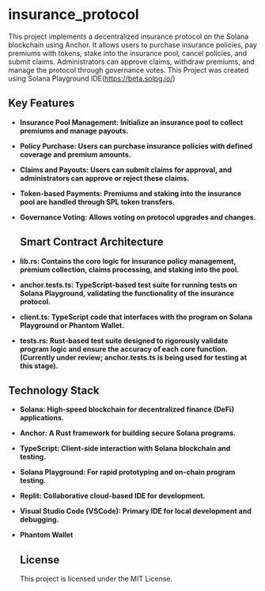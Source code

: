 # insurance_protocol

This project implements a decentralized insurance protocol on the Solana blockchain using Anchor. It allows users to purchase insurance policies, pay premiums with tokens, stake into the insurance pool, cancel policies, and submit claims. Administrators can approve claims, withdraw premiums, and manage the protocol through governance votes.
This Project was created using Solana Playground IDE(https://beta.solpg.io/)

## Key Features

- **Insurance Pool Management: Initialize an insurance pool to collect premiums and manage payouts.**

- **Policy Purchase: Users can purchase insurance policies with defined coverage and premium amounts.**

- **Claims and Payouts: Users can submit claims for approval, and administrators can approve or reject these claims.**

- **Token-based Payments: Premiums and staking into the insurance pool are handled through SPL token transfers.**

- **Governance Voting: Allows voting on protocol upgrades and changes.**

  ## Smart Contract Architecture
- **lib.rs: Contains the core logic for insurance policy management, premium collection, claims processing, and staking into the pool.**
- **anchor.tests.ts: TypeScript-based test suite for running tests on Solana Playground, validating the functionality of the insurance protocol.**
- **client.ts: TypeScript code that interfaces with the program on Solana Playground or Phantom Wallet.**
- **tests.rs: Rust-based test suite designed to rigorously validate program logic and ensure the accuracy of each core function. (Currently under review; anchor.tests.ts is being used for testing at this stage).**

 ## Technology Stack
- **Solana: High-speed blockchain for decentralized finance (DeFi) applications.**
- **Anchor: A Rust framework for building secure Solana programs.**
- **TypeScript: Client-side interaction with Solana blockchain and testing.**
- **Solana Playground: For rapid prototyping and on-chain program testing.**
- **Replit: Collaborative cloud-based IDE for development.**
- **Visual Studio Code (VSCode): Primary IDE for local development and debugging.**
- **Phantom Wallet**

  ## License
  This project is licensed under the MIT License.



  

